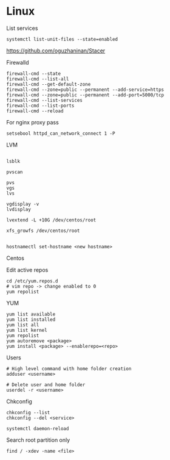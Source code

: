 # Linux

List services

```
systemctl list-unit-files --state=enabled
```

https://github.com/oguzhaninan/Stacer


Firewalld

```
firewall-cmd --state
firewall-cmd --list-all
firewall-cmd --get-default-zone
firewall-cmd --zone=public --permanent --add-service=https
firewall-cmd --zone=public --permanent --add-port=5000/tcp
firewall-cmd --list-services
firewall-cmd --list-ports
firewall-cmd --reload
```

For nginx proxy pass
```
setsebool httpd_can_network_connect 1 -P
```

LVM

```

lsblk

pvscan

pvs
vgs
lvs

vgdisplay -v
lvdisplay

lvextend -L +10G /dev/centos/root

xfs_growfs /dev/centos/root


```








```
hostnamectl set-hostname <new hostname>
```


Centos

Edit active repos
```
cd /etc/yum.repos.d
# vim repo -> change enabled to 0
yum repolist
```

YUM
```
yum list available
yum list installed
yum list all
yum list kernel
yum repolist
yum autoremove <package>
yum install <package> --enablerepo=<repo>
```


Users
```
# High level command with home folder creation
adduser <username>

# Delete user and home folder
userdel -r <username>
```

Chkconfig
```
chkconfig --list
chkconfig --del <service>
```

```
systemctl daemon-reload
```


Search root partition only
```
find / -xdev -name <file>
```


